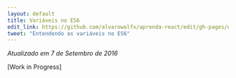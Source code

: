 ```yaml
---
layout: default
title: Variáveis no ES6
edit_link: https://github.com/alvarowolfx/aprenda-react/edit/gh-pages/es6/variables/index.md
tweet: "Entendendo as variáveis no ES6"
---
```


_Atualizado em 7 de Setembro de 2016_

[Work in Progress]

<!--

A partir do ES6, nós temos um novo jeito de inicializar variáveis, diga olá ao: `let`

## Var

Antes do ES6, nós só tinhamos `var`, que nos possibilitava criar uma variável no escopo da função mais próxima.

Isso era um problema pois o valor variáveis ficava disponível para toda a função, mesmo quando eram utilizadas apenas num escopo mais interno.

Veja esse exemplo de loop no ES6:

```javascript
for(var i in meuArray) {
}
```

Mesmo após o loop ser executado, a variável `i` ainda está disponível!

## Let

Com o `let`, esse "vazamento" de valor não é mais um problema. O `let` cria uma variável que só é disponível no *bloco* mas próximo. Não na função mais próxima.

Isso é maravilhoso em loops e closures, perceba:

```javascript
for(let i in thing) {
 // i está disponível
}

// i NÃO está disponível
```

No geral, sempre use `let`, ao menos que você tenha um motivo muito bom pra usar `var`.

-->

